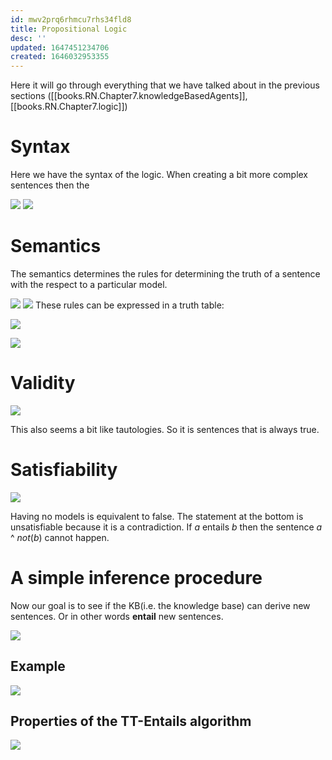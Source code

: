 ```yaml
---
id: mwv2prq6rhmcu7rhs34fld8
title: Propositional Logic
desc: ''
updated: 1647451234706
created: 1646032953355
---
```

Here it will go through everything that we have talked about in the previous sections ([[books.RN.Chapter7.knowledgeBasedAgents]], [[books.RN.Chapter7.logic]])

# Syntax 
Here we have the syntax of the logic. 
When creating a bit more complex sentences then the

![](/assets/images/2022-02-28-08-24-41.png)
![](/assets/images/2022-03-03-10-34-03.png)
# Semantics
The semantics determines the rules for determining the truth of a sentence with the respect to a particular model. 

![](/assets/images/2022-02-28-18-22-30.png)
![](/assets/images/2022-03-03-10-36-32.png)
These rules can be expressed in a truth table:

![](/assets/images/2022-02-28-18-22-55.png)

![](/assets/images/2022-02-28-18-25-17.png)

# Validity
![](/assets/images/2022-03-03-10-37-59.png)

This also seems a bit like tautologies. So it is sentences that is always true. 

# Satisfiability
![](/assets/images/2022-03-03-10-39-38.png)

Having no models is equivalent to false.
The statement at the bottom is unsatisfiable because it is a contradiction. If $a$ entails $b$ then the sentence $a$ ^ $not(b)$ cannot happen.

# A simple inference procedure
Now our goal is to see if the KB(i.e. the knowledge base) can derive new sentences. Or in other words **entail** new sentences.

![](/assets/images/2022-02-28-18-32-06.png)

## Example
![](/assets/images/2022-03-03-10-48-31.png)

## Properties of the TT-Entails algorithm
![](/assets/images/2022-03-03-10-55-14.png)